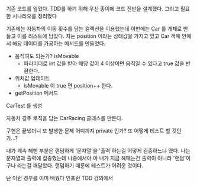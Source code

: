 기존 코드를 엎었다. TDD를 하기 위해 우선 종이에 코드 전반을 설계했다. 그리고 필요한 시나리오를 정리했다 

기존에는 자동차의 이동 횟수를 담는 컬렉션을 이용했는데 이번에는 Car 를 개체로 만들고 이를 리스트에 담았다. 차는 position 이라는 상태값을 가지고 있고 Car 객체 안에서 해당 데이터를 가공하는 메서드를 만들었다. 

- 움직여도 되는가? isMovable
	- 파라미터로 int 값을 받아 해당 값이 4 이상이면 움직일 수 있다고 true 값을 반환한다.
- 위치값 업데이트 
	- isMovable 이 true 면 position++ 한다. 
- getPosition 메서드

CarTest 를 생성 


자동차 경주 로직을 담는 CarRacing 클래스를 만든다. 



구현은 끝냈더니 또 발생한 문제 어디까지 private 인가? 
또 어떻게 테스트 할 것인가...? 

내가 계속 헤맨 부분은 랜덤하게 '문자열'을 '출력'하는걸 어떻게 검증하느냐 였다.
나는 문자열과 출력에 집중했는데 나중에서야 아 내가 지금 헤매는건 출력이 아니라 '랜덤'이구나 라는걸 깨달았다. 랜덤하기 때문에 테스트가 어려운 것이다.

난 이런 경우를 이미 배웠다 인프런 TDD 강의에서 